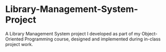 # Library-Management-System-Project
A Library Management System project I developed as part of my Object-Oriented Programming course, designed and implemented during in-class project work.
